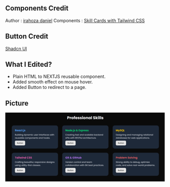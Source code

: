 ## Components Credit

Author : [irahoza daniel](<[https://tailwindflex.com/@irahoza-daniel]()>)
Components : [Skill Cards with Tailwind CSS](https://tailwindflex.com/@irahoza-daniel/skill-cards-with-tailwind-css)

## Button Credit

[Shadcn UI](https://ui.shadcn.com/docs/components/button)

## What I Edited?

- Plain HTML to NEXTJS reusable component.
- Added smooth effect on mouse hover.
- Added Button to redirect to a page.

## Picture

![Skill Set Screenshot](Screenshot.png)
